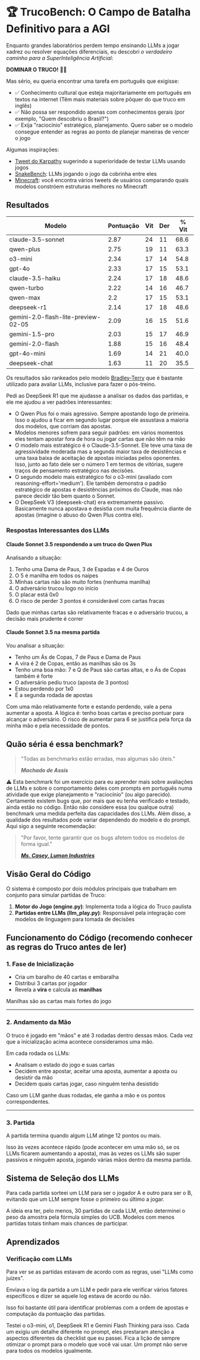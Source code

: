 # 🏆 TrucoBench: O Campo de Batalha Definitivo para a AGI

Enquanto grandes laboratórios perdem tempo ensinando LLMs a jogar xadrez ou resolver equações diferenciais, eu descobri *o verdadeiro caminho para a SuperInteligência Artificial*:  

**DOMINAR O TRUCO!** 🤯🎉

Mas sério, eu queria encontrar uma tarefa em português que exigisse:
- ✅ Conhecimento cultural que esteja majoritariamente em português em textos na internet (Têm mais materiais sobre pôquer do que truco em inglês)
- ✅ Não possa ser respondido apenas com conhecimentos gerais (por exemplo, "Quem descobriu o Brasil?")
- ✅ Exija "raciocínio" estratégico, planejamento. Quero saber se o modelo consegue entender as regras ao ponto de planejar maneiras de vencer o jogo

Algumas inspirações:
- [Tweet do Karpathy](https://x.com/karpathy/status/1885740680804504010) sugerindo a superioridade de testar LLMs usando jogos
- [SnakeBench](https://snakebench.com/): LLMs jogando o jogo da cobrinha entre eles
- [Minecraft](https://x.com/hamptonism/status/1849537031568781424): você encontra vários tweets de usuários comparando quais modelos constróem estruturas melhores no Minecraft

## Resultados

| Modelo                              | Pontuação | Vit | Der | % Vit |
|-------------------------------------|-----------|------|--------|----------|
| claude-3.5-sonnet                   | 2.87      | 24   | 11     | 68.6     |
| qwen-plus                           | 2.75      | 19   | 11     | 63.3     |
| o3-mini                             | 2.34      | 17   | 14     | 54.8     |
| gpt-4o                              | 2.33      | 17   | 15     | 53.1     |
| claude-3.5-haiku                    | 2.24      | 17   | 18     | 48.6     |
| qwen-turbo                          | 2.22      | 14   | 16     | 46.7     |
| qwen-max                            | 2.2       | 17   | 15     | 53.1     |
| deepseek-r1                         | 2.14      | 17   | 18     | 48.6     |
| gemini-2.0-flash-lite-preview-02-05 | 2.09      | 16   | 15     | 51.6     |
| gemini-1.5-pro                      | 2.03      | 15   | 17     | 46.9     |
| gemini-2.0-flash                    | 1.88      | 15   | 16     | 48.4     |
| gpt-4o-mini                         | 1.69      | 14   | 21     | 40.0     |
| deepseek-chat                       | 1.63      | 11   | 20     | 35.5     |

Os resultados são rankeados pelo modelo [Bradley-Terry](https://en.wikipedia.org/wiki/Bradley%E2%80%93Terry_model) que é bastante utilizado para avaliar LLMs, inclusive para fazer o pós-treino.

Pedi ao DeepSeek R1 que me ajudasse a analisar os dados das partidas, e ele me ajudou a ver padrões interessantes:
- O Qwen Plus foi o mais agressivo. Sempre apostando logo de primeira. Isso o ajudou a ficar em segundo lugar porque ele assustava a maioria dos modelos, que corriam das apostas.
- Modelos menores sofrem para seguir padrões: em vários momentos eles tentam apostar fora de hora ou jogar cartas que não têm na mão
- O modelo mais estratégico é o Claude-3.5-Sonnet. Ele teve uma taxa de agressividade moderada mas a segunda maior taxa de desistências e uma taxa baixa de aceitação de apostas iniciadas pelos oponentes. Isso, junto ao fato dele ser o número 1 em termos de vitórias, sugere traços de pensamento estratégico nas decisões.
- O segundo modelo mais estratégico foi o o3-mini (avaliado com reasoning-effort='medium'). Ele também demonstra o padrão estratégico de apostas e desistências próximos do Claude, mas não parece decidir tão bem quanto o Sonnet.
- O DeepSeek V3 (deepseek-chat) era extremamente passivo. Basicamente nunca apostava e desistia com muita frequência diante de apostas (imagine o abuso do Qwen Plus contra ele).

### Respostas Interessantes dos LLMs

#### Claude Sonnet 3.5 respondendo a um truco do Qwen Plus

Analisando a situação:

1. Tenho uma Dama de Paus, 3 de Espadas e 4 de Ouros
2. O 5 é manilha em todos os naipes
3. Minhas cartas não são muito fortes (nenhuma manilha)
4. O adversário trucou logo no início
5. O placar está 0x0
6. O risco de perder 3 pontos é considerável com cartas fracas

Dado que minhas cartas são relativamente fracas e o adversário trucou, a decisão mais prudente é correr

#### Claude Sonnet 3.5 na mesma partida

Vou analisar a situação:
- Tenho um Ás de Copas, 7 de Paus e Dama de Paus
- A vira é 2 de Copas, então as manilhas são os 3s
- Tenho uma boa mão: 7 e Q de Paus são cartas altas, e o Ás de Copas também é forte
- O adversário pediu truco (aposta de 3 pontos)
- Estou perdendo por 1x0
- É a segunda rodada de apostas

Com uma mão relativamente forte e estando perdendo, vale a pena aumentar a aposta. A lógica é: tenho boas cartas e preciso pontuar para alcançar o adversário. O risco de aumentar para 6 se justifica pela força da minha mão e pela necessidade de pontos.

## Quão séria é essa benchmark?

> "Todas as benchmarks estão erradas, mas algumas são úteis."
> 
> ***Machado de Assis***

⚠️ Esta benchmark foi um exercício para eu aprender mais sobre avaliações de LLMs e sobre o comportamento deles com prompts em português numa atividade que exige planejamento e "raciocínio" (ou algo parecido). Certamente existem bugs que, por mais que eu tenha verificado e testado, ainda estão no código. Então não considere essa (ou qualque outra) benchmark uma medida perfeita das capacidades dos LLMs. Além disso, a qualidade dos resultados pode variar dependendo do modelo e do prompt. Aqui sigo a seguinte recomendação:

> "Por favor, tente garantir que os bugs afetem todos os modelos de forma igual."
> 
> ***[Ms. Casey, Lumon Industries](https://severance.wiki/half_loop_transcript)***

## Visão Geral do Código

O sistema é composto por dois módulos principais que trabalham em conjunto para simular partidas de Truco:

1. **Motor do Jogo (engine.py)**: Implementa toda a lógica do Truco paulista
2. **Partidas entre LLMs (llm_play.py)**: Responsável pela integração com modelos de linguagem para tomada de decisões

## Funcionamento do Código (recomendo conhecer as regras do Truco antes de ler)

### 1. **Fase de Inicialização**

- Cria um baralho de 40 cartas e embaralha
- Distribui 3 cartas por jogador
- Revela a **vira** e calcula as **manilhas**

Manilhas são as cartas mais fortes do jogo

---

### 2. **Andamento da Mão**

O truco é jogado em "mãos" e até 3 rodadas dentro dessas mãos. Cada vez que a inicialização acima acontece consideramos uma mão.

Em cada rodada os LLMs: 
   - Analisam o estado do jogo e suas cartas   
   - Decidem entre apostar, aceitar uma aposta, aumentar a aposta ou desistir da mão
   - Decidem quais cartas jogar, caso ninguém tenha desistido

Caso um LLM ganhe duas rodadas, ele ganha a mão e os pontos correspondentes.

---

### 3. **Partida**

A partida termina quando algum LLM atinge 12 pontos ou mais.

Isso às vezes acontece rápido (pode acontecer em uma mão só, se os LLMs ficarem aumentando a aposta), mas às vezes os LLMs são super passivos e ninguém aposta, jogando várias mãos dentro da mesma partida.

## Sistema de Seleção dos LLMs

Para cada partida sorteei um LLM para ser o jogador A e outro para ser o B, evitando que um LLM sempre fosse o primeiro ou último a jogar.

A ideia era ter, pelo menos, 30 partidas de cada LLM, então determinei o peso da amostra pela fórmula simples do UCB. Modelos com menos partidas totais tinham mais chances de participar.

## Aprendizados

### Verificação com LLMs

Para ver se as partidas estavam de acordo com as regras, usei "LLMs como juízes". 

Enviava o log da partida a um LLM e pedir para ele verificar vários fatores específicos e dizer se aquele log estava de acordo ou não.

Isso foi bastante útil para identificar problemas com a ordem de apostas e computação da pontuação das partidas.

Testei o o3-mini, o1, DeepSeek R1 e Gemini Flash Thinking para isso. Cada um exigiu um detalhe diferente no prompt, eles prestaram atenção a aspectos diferentes da checklist que eu passei. Fica a lição de sempre otimizar o prompt para o modelo que você vai usar. Um prompt não serve para todos os modelos igualmente.